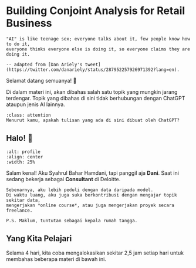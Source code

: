# Building Conjoint Analysis for Retail Business

```{epigraph}
"AI" is like teenage sex; everyone talks about it, few people know how to do it,
everyone thinks everyone else is doing it, so everyone claims they are doing it.

-- adapted from [Dan Ariely's tweet](https://twitter.com/danariely/status/287952257926971392?lang=en).
```

Selamat datang semuanya! 👋

Di dalam materi ini, akan dibahas salah satu topik yang mungkin jarang terdengar.
Topik yang dibahas di sini tidak berhubungan dengan ChatGPT ataupun jenis AI lainnya.

```{admonition} Side Note
:class: attention
Menurut kamu, apakah tulisan yang ada di sini dibuat oleh ChatGPT?
```

## Halo! 👋

```{image} ../assets/profile.png
:alt: profile
:align: center
:width: 25%
```

Salam kenal! Aku Syahrul Bahar Hamdani, tapi panggil aja **Dani**.
Saat ini sedang bekerja sebagai **Consultant** di Deloitte.

```{card} Fun Fact!
Sebenarnya, aku lebih peduli dengan data daripada model.
Di waktu luang, aku juga suka berkontribusi dengan mengajar topik sekitar data,
mengerjakan *online course*, atau juga mengerjakan proyek secara freelance.

P.S. Maklum, tuntutan sebagai kepala rumah tangga.
```

## Yang Kita Pelajari

Selama 4 hari, kita coba mengalokasikan sekitar 2,5 jam setiap hari untuk membahas beberapa materi di bawah ini.

```{tableofcontents}
```

